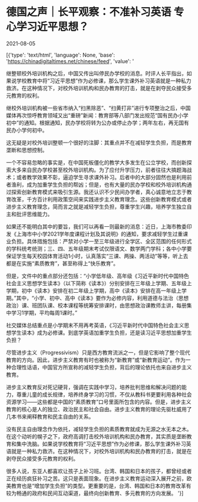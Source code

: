 # 德国之声｜长平观察：不准补习英语 专心学习近平思想？

2021-08-05

[{'type': 'text/html', 'language': None, 'base': 'https://chinadigitaltimes.net/chinese/feed', 'value': '

继整顿校外培训机构之后，中国又传出叫停民办学校的消息。时评人长平指出，如果说学校教育中将“习近平思想”作为必修课，那么学生课外补习英语就是一种私力救济。在这种情况下，对校外培训机构和民办教育的打击，就是在剥夺民众接受多元教育的权利。



继校外培训机构被一些省市纳入“扫黑除恶”、“扫黄打非”进行专项整治之后，中国媒体再次惊呼教育领域又出“重磅”新闻：教育部等八部门发出规范“国有民办小学初中”的通知。根据通知，民办学校将转为公办或停止办学；两年左右，再无国有民办小学何初中。

这无疑是对校外培训整顿一个很好的注脚：其重点并不在减轻学生负担，而是教育垄断和思想控制。

一个不容易忽略的事实是，在中国死板僵化的教学大多发生在公立学校，而创新探索大多来自民办学校甚至校外培训机构。为了应付升学压力，前者往往大搞题海战术；或者教学效果不彰，逼迫学生寻求课外补习。后者中的大部分固然也是利用前者渔利，成为加重学生负担的帮凶；但是，也有大量的民办学校和校外培训机构通过探索创新教育模式来吸引生源。我还认识不少民间办学者，真心诚意地立志于教育改革，千方百计利用政策空间来实践进步主义教育理念。这些创新教育模式或者进步主义教育理念，简而言之就是减轻学生负担，尊重学生兴趣，培养学生独立自主和批评思维能力。 

如果还不能明白其中的要旨，我们可以再看一则最新的消息：近日，上海市教委印发《上海市中小学2021学年度课程计划及其说明》的通知，要求减轻学生过重课业负担。具体措施包括：严禁对小学一至三年级进行全学区、全区范围的任何形式的学科统考统测；三、四、五年级期末考试仅限语文、数学两门学科；各中小学要保证学生每天校园体育活动1小时，认真落实“三课、两操、两活动”等等，听上去都是在实施“素质教育”，甚至称得上“快乐教育”。 

但是，文件中的重点部分还包括：“小学低年级、高年级《习近平新时代中国特色社会主义思想学生读本》（以下简称《读本》）分别安排在三年级上学期、五年级上学期，初中《读本》安排在初二年级上学期，高中《读本》安排在高一年级上学期。”其中，“小学、初中、高中《读本》要作为必修内容，利用道德与法治（思想政治）课、班团队课、校本课程等统筹安排课时，由思想政治课教师主讲，每册集中学习1学期，平均每周1课时。” 

社交媒体总结重点是小学期末不用再考英语，《习近平新时代中国特色社会主义思想学生读本》成为必修课。到底学英语加重学生负担，还是读习近平思想加重学生负担？ 

尽管进步主义（Progressivism）只是西方教育流派之一，但是它影响了整个现代教育的方向。因此，进步主义教育有时也被称为“新教育”或“新教育运动”。作为一种合理性话语，中国官方所宣称的减轻学生负担，背后的理论依托也来自进步主义教育。 

进步主义教育反对死记硬背，强调在实践中学习，培养批判思维和解决问题的能力，尊重儿童的成长规律，培养终身学习的习惯，不仅从教科书更要利用各种社会资源学习——这些都是中国的“素质教育”口号里面所包含的内容。但是，进步主义教育的核心是人的独立、政治民主和社会自由。进步主义教育的理论先驱杜威用了几本书来阐释教育和民主自由的关系。 

没有民主自由理念作为依托，减轻学生负担的素质教育就成为无源之水无本之木。在这个动听的幌子之下，政府高调打击校外培训机构和民办教育，其实质是垄断教育和集中洗脑。如果说学校教育将“习近平思想”作为必修课，那么学生课外补习英语就是一种私力救济。在这种情况下，对校外培训机构和民办教育的打击，就是在剥夺民众接受多元教育的权利。 

很多人说，东亚人都喜欢让孩子上补习班。台湾、韩国和日本的孩子，都曾经或者正在经历疯狂补习之苦。这只是表面现象。在进步主义教育运动深入展开之前，欧美教育也是“增加学生负担”的类型。更重要的是，台湾、韩国和日本的教育改革有较为畅通的政府和民间互动渠道，最终向创新教育、多元教育的方向发展。 '}]